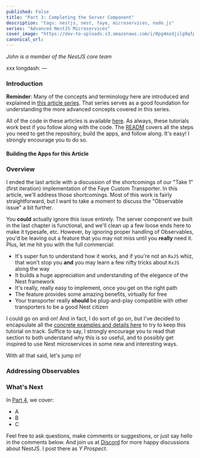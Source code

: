 ```yaml
---
published: False
title: "Part 3: Completing the Server Component"
description: "tags: nestjs, nest, faye, microservices, node.js"
series: "Advanced NestJS Microservices"
cover_image: "https://dev-to-uploads.s3.amazonaws.com/i/0pg4mzdjilg9qfpn819w.gif"
canonical_url:
---
```


*John is a member of the NestJS core team*

xxx longdash:
&#8212;

### Introduction

**Reminder**: Many of the concepts and terminology here are introduced and explained in [this article series](https://dev.to/nestjs/integrate-nestjs-with-external-services-using-microservice-transporters-part-1-p3). That series serves as a good foundation for understanding the more advanced concepts covered in this series.

All of the code in these articles is available [here]().  As always, these tutorials work best if you follow along with the code.  The [READM]() covers all the steps you need to get the repository, build the apps, and follow along.  It's easy!  I strongly encourage you to do so.

#### Building the Apps for this Article

### Overview

I ended the last article with a discussion of the shortcomings of our "Take 1" (first iteration) implementation of the Faye Custom Transporter.  In this article, we'll address those shortcomings. Most of this work is fairly straightforward, but I want to take a moment to discuss the "Observable issue" a bit further.

You **could** actually ignore this issue entirely.  The server component we built in the last chapter is functional, and we'll clean up a few loose ends here to make it typesafe, etc.  However, by ignoring proper handling of Observables, you'd be leaving out a feature that you may not miss until you **really** need it.  Plus, let me hit you with the full commercial:
- It's super fun to understand how it works, and if you're not an `RxJS` whiz, that won't stop you **and** you may learn a few nifty tricks about `RxJS` along the way
- It builds a huge appreciation and understanding of the elegance of the Nest framework
- It's really, really easy to implement, once you get on the right path
- The feature provides some amazing benefits, virtually for free
- Your transporter really **should** be plug-and-play compatible with other transporters to be a good Nest citizen

I could go on and on! And in fact, I do sort of go on, but I've decided to encapsulate all the [concrete examples and details here]() to try to keep this tutorial on track.  Suffice to say, I strongly encourage you to read that section to both understand why this is so useful, and to possibly get inspired to use Nest microservices in some new and interesting ways.

With all that said, let's jump in!

### Addressing Observables



### What's Next

In [Part 4](xxx), we cover:
* A
* B
* C

Feel free to ask questions, make comments or suggestions, or just say hello in the comments below. And join us at [Discord](https://discord.gg/nestjs) for more happy discussions about NestJS. I post there as _Y Prospect_.